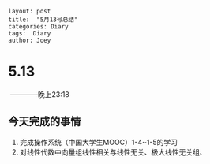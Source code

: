 ~~~php+HTML
layout: post
title:  "5月13号总结"
categories: Diary
tags:  Diary
author: Joey
~~~



# 5.13

​		————晚上23:18

## 今天完成的事情

1. 完成操作系统（中国大学生MOOC）1-4~1-5的学习
2. 对线性代数中向量组线性相关与线性无关、极大线性无关组、

